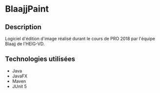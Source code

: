 # BlaajjPaint

## Description
Logiciel d'édition d'image réalisé durant le cours de PRO 2018 par l'équipe Blaajj de l'HEIG-VD.

## Technologies utilisées
- Java
- JavaFX
- Maven
- JUnit 5
